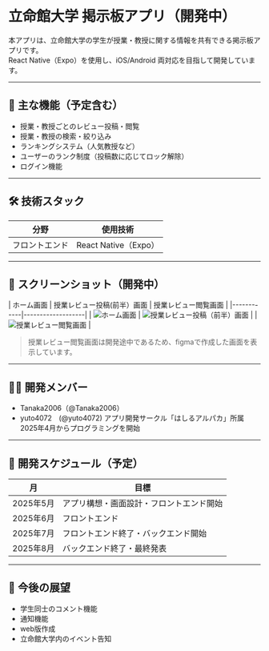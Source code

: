 # 立命館大学 掲示板アプリ（開発中）

本アプリは、立命館大学の学生が授業・教授に関する情報を共有できる掲示板アプリです。  
React Native（Expo）を使用し、iOS/Android 両対応を目指して開発しています。

---

## 📱 主な機能（予定含む）
- 授業・教授ごとのレビュー投稿・閲覧
- 授業・教授の検索・絞り込み
- ランキングシステム（人気教授など）
- ユーザーのランク制度（投稿数に応じてロック解除）
- ログイン機能

---

## 🛠 技術スタック

| 分野 | 使用技術 |
|------|-----------|
| フロントエンド | React Native（Expo） |

---

## 📸 スクリーンショット（開発中）

| ホーム画面 | 授業レビュー投稿(前半）画面 | 授業レビュー閲覧画面 |
|------------|-------------------|
| ![ホーム画面](./assets/screenshot_home.png) | ![授業レビュー投稿（前半）画面](./assets/screenshot_writing.png) |
| ![授業レビュー閲覧画面](./assets/screenshot_review.png) | 

> 授業レビュー閲覧画面は開発途中であるため、figmaで作成した画面を表示しています。

---

## 👨‍💻 開発メンバー

- Tanaka2006（@Tanaka2006）
- yuto4072　(@yuto4072)
  アプリ開発サークル「はしるアルパカ」所属  
  2025年4月からプログラミングを開始

---

## 📅 開発スケジュール（予定）

| 月 | 目標 |
|----|------|
| 2025年5月 | アプリ構想・画面設計・フロントエンド開始 |
| 2025年6月 | フロントエンド |
| 2025年7月 | フロントエンド終了・バックエンド開始|
| 2025年8月 | バックエンド終了・最終発表 |

---

## 🚀 今後の展望

- 学生同士のコメント機能
- 通知機能
- web版作成
- 立命館大学内のイベント告知

